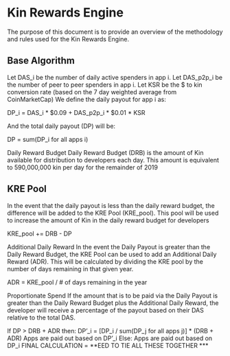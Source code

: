 # Kin Rewards Engine 

The purpose of this document is to provide an overview of the methodology and rules used for the Kin Rewards Engine.

## Base Algorithm

Let DAS_i be the number of daily active spenders in app i.
Let DAS_p2p_i be the number of peer to peer spenders in app i.
Let KSR be the $ to kin conversion rate (based on the 7 day weighted average from CoinMarketCap)
We define the daily payout for app i as:

DP_i = DAS_i * $0.09 + DAS_p2p_i * $0.01 * KSR

And the total daily payout (DP) will be:

DP = sum(DP_i for all apps i)

Daily Reward Budget
Daily Reward Budget (DRB) is the amount of Kin available for distribution to developers each day. This amount is equivalent to 590,000,000 kin per day for the remainder of 2019


## KRE Pool
In the event that the daily payout is less than the daily reward budget, the difference will be added to the KRE Pool (KRE_pool). This pool will be used to increase the amount of Kin in the daily reward budget for developers

KRE_pool += DRB - DP

Additional Daily Reward
In the event the Daily Payout is greater than the Daily Reward Budget, the KRE Pool can be used to add an Additional Daily Reward (ADR). This will be calculated by dividing the KRE pool by the number of days remaining in that given year. 

ADR = KRE_pool / # of days remaining in the year

Proportionate Spend 
If the amount that is to be paid via the Daily Payout is greater than the Daily Reward Budget plus the Additional Daily Reward, the developer will receive a percentage of the payout based on their DAS relative to the total DAS. 

If DP > DRB + ADR then:
DP’_i = [DP_i / sum(DP_j for all apps j)] * (DRB + ADR)
	Apps are paid out based on DP’_i
Else:
	Apps are paid out based on DP_i
FINAL CALCULATION = **EED TO TIE ALL THESE TOGETHER ***
